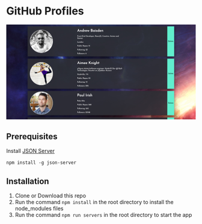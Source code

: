 # GitHub Profiles

![GitHub Profiles](/img/github-profiles.jpeg 'GitHub Profiles')

## Prerequisites

Install [JSON Server](https://github.com/typicode/json-server)

```shell
npm install -g json-server
```

## Installation

1. Clone or Download this repo
2. Run the command `npm install` in the root directory to install the node_modules files
3. Run the command `npm run servers` in the root directory to start the app
